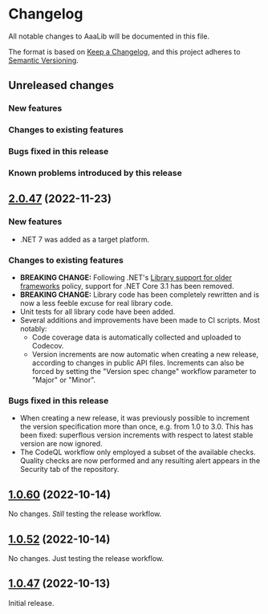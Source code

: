 # Changelog

All notable changes to AaaLib will be documented in this file.

The format is based on [Keep a Changelog](https://keepachangelog.com/en/1.0.0/),
and this project adheres to [Semantic Versioning](https://semver.org/spec/v2.0.0.html).

## Unreleased changes

### New features

### Changes to existing features

### Bugs fixed in this release

### Known problems introduced by this release

## [2.0.47](https://github.com/Tenacom/AaaLib/releases/tag/2.0.47) (2022-11-23)

### New features

- .NET 7 was added as a target platform.

### Changes to existing features

- **BREAKING CHANGE:** Following .NET's [Library support for older frameworks](https://learn.microsoft.com/en-us/dotnet/core/compatibility/core-libraries/7.0/old-framework-support) policy, support for .NET Core 3.1 has been removed.
- **BREAKING CHANGE:** Library code has been completely rewritten and is now a less feeble excuse for real library code.
- Unit tests for all library code have been added.
- Several additions and improvements have been made to CI scripts. Most notably:
  - Code coverage data is automatically collected and uploaded to Codecov.
  - Version increments are now automatic when creating a new release, according to changes in public API files. Increments can also be forced by setting the "Version spec change" workflow parameter to "Major" or "Minor".

### Bugs fixed in this release

- When creating a new release, it was previously possible to increment the version specification more than once, e.g. from 1.0 to 3.0. This has been fixed: superflous version increments with respect to latest stable version are now ignored.
- The CodeQL workflow only employed a subset of the available checks. Quality checks are now performed and any resulting alert appears in the Security tab of the repository.

## [1.0.60](https://github.com/Tenacom/AaaLib/releases/tag/1.0.60) (2022-10-14)

No changes. _Still_ testing the release workflow.

## [1.0.52](https://github.com/Tenacom/AaaLib/releases/tag/1.0.52) (2022-10-14)

No changes. Just testing the release workflow.

## [1.0.47](https://github.com/Tenacom/AaaLib/releases/tag/1.0.47) (2022-10-13)

Initial release.
